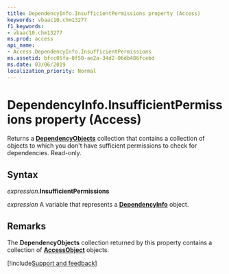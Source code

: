 ```yaml
---
title: DependencyInfo.InsufficientPermissions property (Access)
keywords: vbaac10.chm13277
f1_keywords:
- vbaac10.chm13277
ms.prod: access
api_name:
- Access.DependencyInfo.InsufficientPermissions
ms.assetid: bfcc05fa-0f50-ae2a-34d2-06db486fcebd
ms.date: 03/06/2019
localization_priority: Normal
---
```



# DependencyInfo.InsufficientPermissions property (Access)

Returns a **[DependencyObjects](Access.DependencyObjects.md)** collection that contains a collection of objects to which you don't have sufficient permissions to check for dependencies. Read-only.


## Syntax

_expression_.**InsufficientPermissions**

_expression_ A variable that represents a **[DependencyInfo](Access.DependencyInfo.md)** object.


## Remarks

The **DependencyObjects** collection returned by this property contains a collection of **[AccessObject](Access.AccessObject.md)** objects.



[!include[Support and feedback](~/includes/feedback-boilerplate.md)]